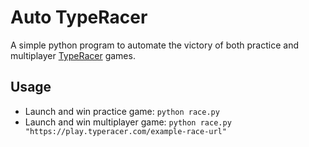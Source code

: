 # Auto TypeRacer
A simple python program to automate the victory of both practice and multiplayer [TypeRacer](https://play.typeracer.com/) games.

## Usage
* Launch and win practice game: `python race.py`
* Launch and win multiplayer game: `python race.py "https://play.typeracer.com/example-race-url"`
